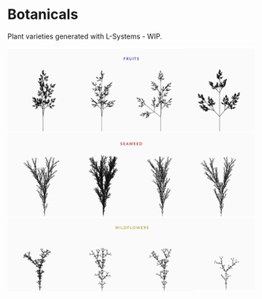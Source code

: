# Botanicals 

Plant varieties generated with L-Systems - WIP. 

<img width="auto" src="./imgs/v2-fruits.png">
<img width="auto" src="./imgs/v2-seaweed.png">
<img width="auto" src="./imgs/v3-wildflowers.png">
